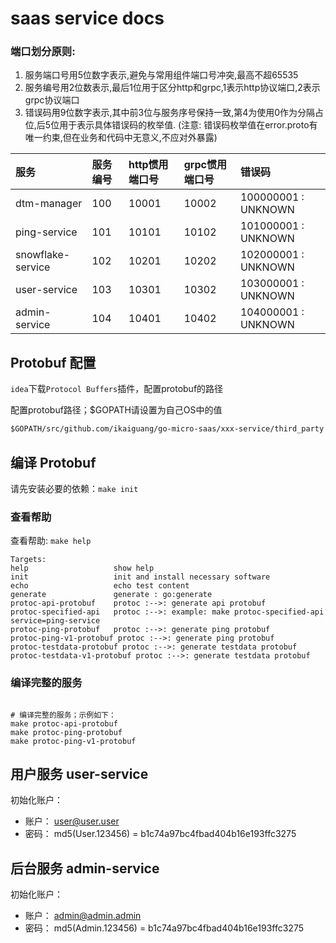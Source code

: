 # saas service docs

### 端口划分原则:

1. 服务端口号用5位数字表示,避免与常用组件端口号冲突,最高不超65535
2. 服务编号用2位数表示,最后1位用于区分http和grpc,1表示http协议端口,2表示grpc协议端口
3. 错误码用9位数字表示,其中前3位与服务序号保持一致,第4为使用0作为分隔占位,后5位用于表示具体错误码的枚举值. (注意:
   错误码枚举值在error.proto有唯一约束,但在业务和代码中无意义,不应对外暴露)

| 服务                | 服务编号 | http惯用端口号 | grpc惯用端口号 | 错误码                 |
|:------------------|:-----|:----------|:----------|:--------------------|
| dtm-manager       | 100  | 10001     | 10002     | 100000001 : UNKNOWN |
| ping-service      | 101  | 10101     | 10102     | 101000001 : UNKNOWN |
| snowflake-service | 102  | 10201     | 10202     | 102000001 : UNKNOWN |
| user-service      | 103  | 10301     | 10302     | 103000001 : UNKNOWN |
| admin-service     | 104  | 10401     | 10402     | 104000001 : UNKNOWN |

## Protobuf 配置

`idea`下载`Protocol Buffers`插件，配置protobuf的路径

配置protobuf路径；$GOPATH请设置为自己OS中的值

```txt
$GOPATH/src/github.com/ikaiguang/go-micro-saas/xxx-service/third_party
```

## 编译 Protobuf

请先安装必要的依赖：`make init`

### 查看帮助

查看帮助: `make help`

```text
Targets:
help                   show help
init                   init and install necessary software
echo                   echo test content
generate               generate : go:generate
protoc-api-protobuf    protoc :-->: generate api protobuf
protoc-specified-api   protoc :-->: example: make protoc-specified-api service=ping-service
protoc-ping-protobuf   protoc :-->: generate ping protobuf
protoc-ping-v1-protobuf protoc :-->: generate ping protobuf
protoc-testdata-protobuf protoc :-->: generate testdata protobuf
protoc-testdata-v1-protobuf protoc :-->: generate testdata protobuf
```

### 编译完整的服务

```shell

# 编译完整的服务；示例如下：
make protoc-api-protobuf
make protoc-ping-protobuf
make protoc-ping-v1-protobuf

```

## 用户服务 user-service

初始化账户：

- 账户： user@user.user
- 密码： md5(User.123456) = b1c74a97bc4fbad404b16e193ffc3275

## 后台服务 admin-service

初始化账户：

- 账户： admin@admin.admin
- 密码： md5(Admin.123456) = b1c74a97bc4fbad404b16e193ffc3275
